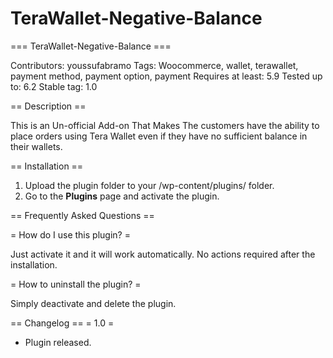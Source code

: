 # TeraWallet-Negative-Balance
=== TeraWallet-Negative-Balance ===
 
Contributors: youssufabramo
Tags: Woocommerce, wallet, terawallet, payment method, payment option, payment
Requires at least: 5.9
Tested up to: 6.2
Stable tag: 1.0

  
== Description ==
  
This is an Un-official Add-on That Makes The customers have the ability to place orders using Tera Wallet even if they have no sufficient balance in their wallets.
  
== Installation ==
  
1. Upload the plugin folder to your /wp-content/plugins/ folder.
1. Go to the **Plugins** page and activate the plugin.
  
== Frequently Asked Questions ==
  
= How do I use this plugin? =
  
Just activate it and it will work automatically. No actions required after the installation.

= How to uninstall the plugin? =
  
Simply deactivate and delete the plugin. 
  
== Changelog ==
= 1.0 =
* Plugin released. 